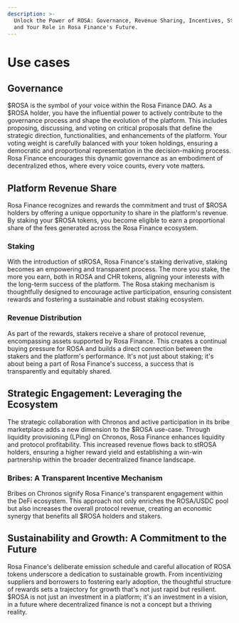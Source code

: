 ```yaml
---
description: >-
  Unlock the Power of ROSA: Governance, Revenue Sharing, Incentives, Staking,
  and Your Role in Rosa Finance's Future.
---
```


# Use cases

## **Governance**

$ROSA is the symbol of your voice within the Rosa Finance DAO. As a $ROSA holder, you have the influential power to actively contribute to the governance process and shape the evolution of the platform. This includes proposing, discussing, and voting on critical proposals that define the strategic direction, functionalities, and enhancements of the platform. Your voting weight is carefully balanced with your token holdings, ensuring a democratic and proportional representation in the decision-making process. Rosa Finance encourages this dynamic governance as an embodiment of decentralized ethos, where every voice counts, every vote matters.

## **Platform Revenue Share**

Rosa Finance recognizes and rewards the commitment and trust of $ROSA holders by offering a unique opportunity to share in the platform's revenue. By staking your $ROSA tokens, you become eligible to earn a proportional share of the fees generated across the Rosa Finance ecosystem.

### **Staking**

With the introduction of stROSA, Rosa Finance's staking derivative, staking becomes an empowering and transparent process. The more you stake, the more you earn, both in ROSA and CHR tokens, aligning your interests with the long-term success of the platform. The Rosa staking mechanism is thoughtfully designed to encourage active participation, ensuring consistent rewards and fostering a sustainable and robust staking ecosystem.

### **Revenue Distribution**

As part of the rewards, stakers receive a share of protocol revenue, encompassing assets supported by Rosa Finance. This creates a continual buying pressure for ROSA and builds a direct connection between the stakers and the platform's performance. It's not just about staking; it's about being a part of Rosa Finance's success, a success that is transparently and equitably shared.

## **Strategic Engagement: Leveraging the Ecosystem**

The strategic collaboration with Chronos and active participation in its bribe marketplace adds a new dimension to the $ROSA use-case. Through liquidity provisioning (LPing) on Chronos, Rosa Finance enhances liquidity and protocol profitability. This increased revenue flows back to stROSA holders, ensuring a higher reward yield and establishing a win-win partnership within the broader decentralized finance landscape.

### **Bribes: A Transparent Incentive Mechanism**

Bribes on Chronos signify Rosa Finance's transparent engagement within the DeFi ecosystem. This approach not only enriches the ROSA/USDC pool but also increases the overall protocol revenue, creating an economic synergy that benefits all $ROSA holders and stakers.

## **Sustainability and Growth: A Commitment to the Future**

Rosa Finance's deliberate emission schedule and careful allocation of ROSA tokens underscore a dedication to sustainable growth. From incentivizing suppliers and borrowers to fostering early adoption, the thoughtful structure of rewards sets a trajectory for growth that's not just rapid but resilient. $ROSA is not just an investment in a platform; it's an investment in a vision, in a future where decentralized finance is not a concept but a thriving reality.
